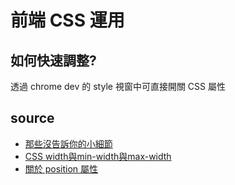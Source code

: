 # 前端 CSS 運用

## 如何快速調整?

透過 chrome dev 的 style 視窗中可直接開關 CSS 屬性

## source

- [那些沒告訴你的小細節](https://pjchender.blogspot.com/2015/04/css-3vh-vw.html)
- [CSS width與min-width與max-width](https://brooke2010.github.io/2015/07/29/width-min-width-max-width/)
- [關於 position 屬性](https://zh-tw.learnlayout.com/position)
